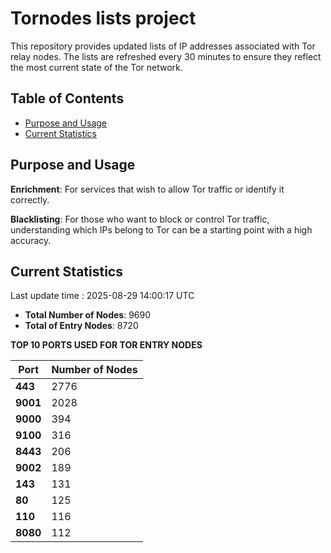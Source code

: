 # Tornodes lists project

This repository provides updated lists of IP addresses associated with Tor relay nodes. The lists are refreshed every 30 minutes to ensure they reflect the most current state of the Tor network.

## Table of Contents

- [Purpose and Usage](#purpose-and-usage)
- [Current Statistics](#current-statistics)


## Purpose and Usage

**Enrichment**: For services that wish to allow Tor traffic or identify it correctly.

**Blacklisting**: For those who want to block or control Tor traffic, understanding which IPs belong to Tor can be a starting point with a high accuracy.

## Current Statistics

Last update time : 2025-08-29 14:00:17 UTC

- **Total Number of Nodes**: 9690
- **Total of Entry Nodes**: 8720

**TOP 10 PORTS USED FOR TOR ENTRY NODES**

| **Port** | **Number of Nodes** |
|------|-----------------|
| **443**   | 2776  |
| **9001**   | 2028  |
| **9000**   | 394  |
| **9100**   | 316  |
| **8443**   | 206  |
| **9002**   | 189  |
| **143**   | 131  |
| **80**   | 125  |
| **110**   | 116  |
| **8080**   | 112  |

